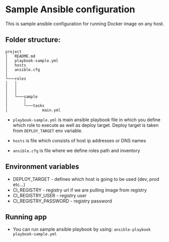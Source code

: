 # Sample Ansible configuration

This is sample ansible configuration for running Docker image on any host.

## Folder structure:

```
project
│   README.md
│   playbook-sample.yml 
│   hosts
│   ansible.cfg
│
└───roles
│   │ 
│   │
│   │
│   └───sample
│       │
│       └───tasks
|               main.yml
```

* `playbook-sample.yml` is main ansible playbook file in which you define which role to execute as well as deploy target. Deploy target is taken from `DEPLOY_TARGET` env variable.

* `hosts` is file which consists of host ip addresses or DNS names

* `ansible.cfg` is file where we define roles path and inventory

## Environment variables
* DEPLOY_TARGET - defines which host is going to be used (dev, prod etc...)
* CI_REGISTRY - registry url if we are pulling image from registry
* CI_REGISTRY_USER - registry user
* CI_REGISTRY_PASSWORD - registry password

## Running app
* You can run sample ansible playbook by using:
`ansible-playbook playbook-sample.yml`